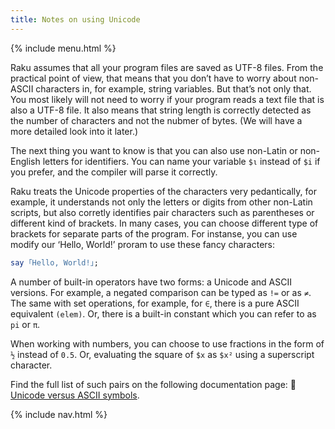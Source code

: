 ```yaml
---
title: Notes on using Unicode
---
```


{% include menu.html %}

Raku assumes that all your program files are saved as UTF-8 files. From the practical point of view, that means that you don’t have to worry about non-ASCII characters in, for example, string variables. But that’s not only that. You most likely will not need to worry if your program reads a text file that is also a UTF-8 file. It also means that string length is correctly detected as the number of characters and not the nubmer of bytes. (We will have a more detailed look into it later.) 

The next thing you want to know is that you can also use non-Latin or non-English letters for identifiers. You can name your variable `$ι` instead of `$i` if you prefer, and the compiler will parse it correctly.

Raku treats the Unicode properties of the characters very pedantically, for example, it understands not only the letters or digits from other non-Latin scripts, but also corretly identifies pair characters such as parentheses or different kind of brackets. In many cases, you can choose different type of brackets for separate parts of the program. For instanse, you can use modify our ‘Hello, World!’ proram to use these fancy characters:

```raku
say ｢Hello, World!｣;
```

A number of built-in operators have two forms: a Unicode and ASCII versions. For example, a negated comparison can be typed as `!=` or as `≠`. The same with set operations, for example, for `∈`, there is a pure ASCII equivalent `(elem)`. Or, there is a built-in constant which you can refer to as `pi` or `π`.

When working with numbers, you can choose to use fractions in the form of `½` instead of `0.5`. Or, evaluating the square of `$x` as `$x²` using a superscript character.

Find the full list of such pairs on the following documentation page: 📖 [Unicode versus ASCII symbols](https://docs.raku.org/language/unicode_ascii).

{% include nav.html %}

